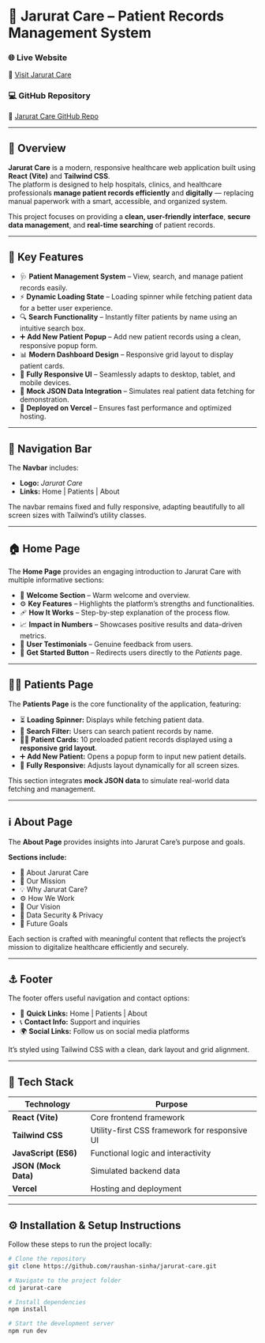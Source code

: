 # 🏥 Jarurat Care – Patient Records Management System

### 🌐 Live Website  
🔗 [Visit Jarurat Care](https://jarurat-care-one.vercel.app/)  

### 💻 GitHub Repository  
🔗 [Jarurat Care GitHub Repo](https://github.com/raushan-sinha/jarurat-care)

---

## 📘 Overview

**Jarurat Care** is a modern, responsive healthcare web application built using **React (Vite)** and **Tailwind CSS**.  
The platform is designed to help hospitals, clinics, and healthcare professionals **manage patient records efficiently** and **digitally** — replacing manual paperwork with a smart, accessible, and organized system.

This project focuses on providing a **clean, user-friendly interface**, **secure data management**, and **real-time searching** of patient records.

---

## 🌟 Key Features

- 🩺 **Patient Management System** – View, search, and manage patient records easily.  
- ⚡ **Dynamic Loading State** – Loading spinner while fetching patient data for a better user experience.  
- 🔍 **Search Functionality** – Instantly filter patients by name using an intuitive search box.  
- ➕ **Add New Patient Popup** – Add new patient records using a clean, responsive popup form.  
- 📊 **Modern Dashboard Design** – Responsive grid layout to display patient cards.  
- 📱 **Fully Responsive UI** – Seamlessly adapts to desktop, tablet, and mobile devices.  
- 🧩 **Mock JSON Data Integration** – Simulates real patient data fetching for demonstration.  
- 🚀 **Deployed on Vercel** – Ensures fast performance and optimized hosting.

---

## 🧭 Navigation Bar

The **Navbar** includes:
- **Logo:** *Jarurat Care*  
- **Links:** Home | Patients | About  

The navbar remains fixed and fully responsive, adapting beautifully to all screen sizes with Tailwind’s utility classes.

---

## 🏠 Home Page

The **Home Page** provides an engaging introduction to Jarurat Care with multiple informative sections:

- 👋 **Welcome Section** – Warm welcome and overview.  
- ⚙️ **Key Features** – Highlights the platform’s strengths and functionalities.  
- 🩹 **How It Works** – Step-by-step explanation of the process flow.  
- 📈 **Impact in Numbers** – Showcases positive results and data-driven metrics.  
- 💬 **User Testimonials** – Genuine feedback from users.  
- 🚪 **Get Started Button** – Redirects users directly to the *Patients* page.

---

## 👨‍⚕️ Patients Page

The **Patients Page** is the core functionality of the application, featuring:

- ⏳ **Loading Spinner:** Displays while fetching patient data.  
- 🔎 **Search Filter:** Users can search patient records by name.  
- 🧍‍♂️ **Patient Cards:** 10 preloaded patient records displayed using a **responsive grid layout**.  
- ➕ **Add New Patient:** Opens a popup form to input new patient details.  
- 📱 **Fully Responsive:** Adjusts layout dynamically for all screen sizes.  

This section integrates **mock JSON data** to simulate real-world data fetching and management.

---

## ℹ️ About Page

The **About Page** provides insights into Jarurat Care’s purpose and goals.

**Sections include:**
- 🏥 About Jarurat Care  
- 🎯 Our Mission  
- 💡 Why Jarurat Care?  
- ⚙️ How We Work  
- 🌈 Our Vision  
- 🔐 Data Security & Privacy  
- 🚀 Future Goals  

Each section is crafted with meaningful content that reflects the project’s mission to digitalize healthcare efficiently and securely.

---

## ⚓ Footer

The footer offers useful navigation and contact options:
- 🔗 **Quick Links:** Home | Patients | About  
- 📞 **Contact Info:** Support and inquiries  
- 🌍 **Social Links:** Follow us on social media platforms  

It’s styled using Tailwind CSS with a clean, dark layout and grid alignment.

---

## 🧰 Tech Stack

| Technology | Purpose |
|-------------|----------|
| **React (Vite)** | Core frontend framework |
| **Tailwind CSS** | Utility-first CSS framework for responsive UI |
| **JavaScript (ES6)** | Functional logic and interactivity |
| **JSON (Mock Data)** | Simulated backend data |
| **Vercel** | Hosting and deployment |

---

## ⚙️ Installation & Setup Instructions

Follow these steps to run the project locally:

```bash
# Clone the repository
git clone https://github.com/raushan-sinha/jarurat-care.git

# Navigate to the project folder
cd jarurat-care

# Install dependencies
npm install

# Start the development server
npm run dev